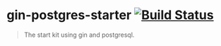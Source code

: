 # gin-postgres-starter [![Build Status](https://travis-ci.org/startlines/gin-postgres-starter.svg)](https://travis-ci.org/startlines/gin-postgres-starter)

> The start kit using gin and postgresql.
